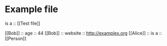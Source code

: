 # Example file

is a :: [[Test file]]

[[Bob]] :: age :: 44
[[Bob]] :: website :: http://examplex.org
[[Alice]] :: is a      :: [[Person]]
